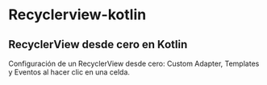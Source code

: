 # Recyclerview-kotlin
<h2>RecyclerView desde cero  en  Kotlin</h2>

Configuración de un  RecyclerView desde cero: Custom Adapter, Templates y Eventos al hacer clic en una celda.

